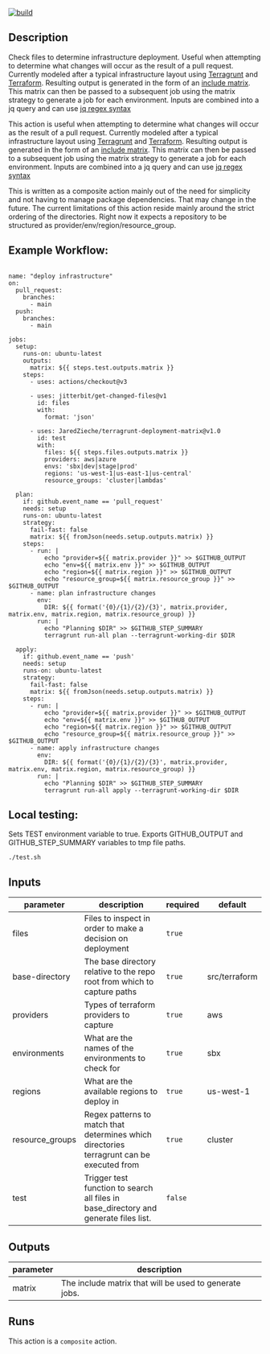 [![build](https://github.com/JaredZieche/terragrunt-deployment-matrix/actions/workflows/test.yml/badge.svg)](https://github.com/JaredZieche/terragrunt-deployment-matrix/actions/workflows/test.yml)

<!-- action-docs-description -->

## Description

Check files to determine infrastructure deployment. Useful when attempting to determine what changes will occur as the result of a pull request. Currently modeled after a typical infrastructure layout using [Terragrunt](https://terragrunt.gruntwork.io/) and [Terraform](https://www.terraform.io/). Resulting output is generated in the form of an [include matrix](https://docs.github.com/en/actions/using-jobs/using-a-matrix-for-your-jobs#example-expanding-configurations). This matrix can then be passed to a subsequent job using the matrix strategy to generate a job for each environment. Inputs are combined into a jq query and can use [jq regex syntax](https://stedolan.github.io/jq/manual/#RegularexpressionsPCRE)

<!-- action-docs-description -->

This action is useful when attempting to determine what changes will occur as the result of a pull request. Currently modeled after a typical infrastructure layout using [Terragrunt](https://terragrunt.gruntwork.io/) and [Terraform](https://www.terraform.io/). Resulting output is generated in the form of an [include matrix](https://docs.github.com/en/actions/using-jobs/using-a-matrix-for-your-jobs#example-expanding-configurations). This matrix can then be passed to a subsequent job using the matrix strategy to generate a job for each environment. Inputs are combined into a jq query and can use [jq regex syntax](https://stedolan.github.io/jq/manual/#RegularexpressionsPCRE)

This is written as a composite action mainly out of the need for simplicity and not having to manage package dependencies. That may change in the future. The current limitations of this action reside mainly around the strict ordering of the directories. Right now it expects a repository to be structured as provider/env/region/resource_group.

## Example Workflow:

```

name: "deploy infrastructure"
on:
  pull_request:
    branches:
      - main
  push:
    branches:
      - main

jobs:
  setup:
    runs-on: ubuntu-latest
    outputs:
      matrix: ${{ steps.test.outputs.matrix }}
    steps:
      - uses: actions/checkout@v3

      - uses: jitterbit/get-changed-files@v1
        id: files
        with:
          format: 'json'

      - uses: JaredZieche/terragrunt-deployment-matrix@v1.0
        id: test
        with:
          files: ${{ steps.files.outputs.matrix }}
          providers: aws|azure
          envs: 'sbx|dev|stage|prod'
          regions: 'us-west-1|us-east-1|us-central'
          resource_groups: 'cluster|lambdas'

  plan:
    if: github.event_name == 'pull_request'
    needs: setup
    runs-on: ubuntu-latest
    strategy:
      fail-fast: false
      matrix: ${{ fromJson(needs.setup.outputs.matrix) }}
    steps:
      - run: |
          echo "provider=${{ matrix.provider }}" >> $GITHUB_OUTPUT
          echo "env=${{ matrix.env }}" >> $GITHUB_OUTPUT
          echo "region=${{ matrix.region }}" >> $GITHUB_OUTPUT
          echo "resource_group=${{ matrix.resource_group }}" >> $GITHUB_OUTPUT
      - name: plan infrastructure changes
        env:
          DIR: ${{ format('{0}/{1}/{2}/{3}', matrix.provider, matrix.env, matrix.region, matrix.resource_group) }}
        run: |
          echo "Planning $DIR" >> $GITHUB_STEP_SUMMARY
          terragrunt run-all plan --terragrunt-working-dir $DIR

  apply:
    if: github.event_name == 'push'
    needs: setup
    runs-on: ubuntu-latest
    strategy:
      fail-fast: false
      matrix: ${{ fromJson(needs.setup.outputs.matrix) }}
    steps:
      - run: |
          echo "provider=${{ matrix.provider }}" >> $GITHUB_OUTPUT
          echo "env=${{ matrix.env }}" >> $GITHUB_OUTPUT
          echo "region=${{ matrix.region }}" >> $GITHUB_OUTPUT
          echo "resource_group=${{ matrix.resource_group }}" >> $GITHUB_OUTPUT
      - name: apply infrastructure changes
        env:
          DIR: ${{ format('{0}/{1}/{2}/{3}', matrix.provider, matrix.env, matrix.region, matrix.resource_group) }}
        run: |
          echo "Planning $DIR" >> $GITHUB_STEP_SUMMARY
          terragrunt run-all apply --terragrunt-working-dir $DIR
```

## Local testing:

Sets TEST environment variable to true. Exports GITHUB_OUTPUT and GITHUB_STEP_SUMMARY variables to tmp file paths.

```
./test.sh
```

<!-- action-docs-inputs -->

## Inputs

| parameter       | description                                                                               | required | default       |
| --------------- | ----------------------------------------------------------------------------------------- | -------- | ------------- |
| files           | Files to inspect in order to make a decision on deployment                                | `true`   |               |
| base-directory  | The base directory relative to the repo root from which to capture paths                  | `true`   | src/terraform |
| providers       | Types of terraform providers to capture                                                   | `true`   | aws           |
| environments    | What are the names of the environments to check for                                       | `true`   | sbx           |
| regions         | What are the available regions to deploy in                                               | `true`   | us-west-1     |
| resource_groups | Regex patterns to match that determines which directories terragrunt can be executed from | `true`   | cluster       |
| test            | Trigger test function to search all files in base_directory and generate files list.      | `false`  |               |

<!-- action-docs-inputs -->

<!-- action-docs-outputs -->

## Outputs

| parameter | description                                            |
| --------- | ------------------------------------------------------ |
| matrix    | The include matrix that will be used to generate jobs. |

<!-- action-docs-outputs -->

<!-- action-docs-runs -->

## Runs

This action is a `composite` action.

<!-- action-docs-runs -->

